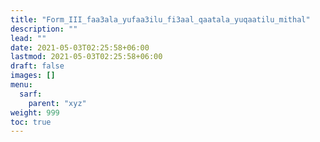 ```yaml
---
title: "Form_III_faa3ala_yufaa3ilu_fi3aal_qaatala_yuqaatilu_mithal"
description: ""
lead: ""
date: 2021-05-03T02:25:58+06:00
lastmod: 2021-05-03T02:25:58+06:00
draft: false
images: []
menu: 
  sarf:
    parent: "xyz"
weight: 999
toc: true
---
```



